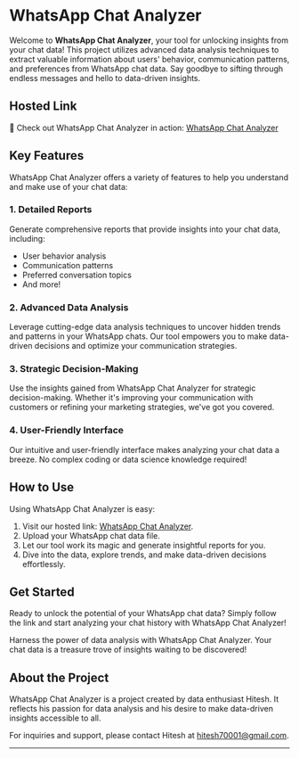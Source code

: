 # WhatsApp Chat Analyzer

Welcome to **WhatsApp Chat Analyzer**, your tool for unlocking insights from your chat data! This project utilizes advanced data analysis techniques to extract valuable information about users' behavior, communication patterns, and preferences from WhatsApp chat data. Say goodbye to sifting through endless messages and hello to data-driven insights.

## Hosted Link
🚀 Check out WhatsApp Chat Analyzer in action: [WhatsApp Chat Analyzer](https://thehtk-whatapp-chat-analyzer-app-guh01s.streamlit.app/)

## Key Features

WhatsApp Chat Analyzer offers a variety of features to help you understand and make use of your chat data:

### 1. Detailed Reports
Generate comprehensive reports that provide insights into your chat data, including:
- User behavior analysis
- Communication patterns
- Preferred conversation topics
- And more!

### 2. Advanced Data Analysis
Leverage cutting-edge data analysis techniques to uncover hidden trends and patterns in your WhatsApp chats. Our tool empowers you to make data-driven decisions and optimize your communication strategies.

### 3. Strategic Decision-Making
Use the insights gained from WhatsApp Chat Analyzer for strategic decision-making. Whether it's improving your communication with customers or refining your marketing strategies, we've got you covered.

### 4. User-Friendly Interface
Our intuitive and user-friendly interface makes analyzing your chat data a breeze. No complex coding or data science knowledge required!

## How to Use

Using WhatsApp Chat Analyzer is easy:

1. Visit our hosted link: [WhatsApp Chat Analyzer](https://thehtk-whatapp-chat-analyzer-app-guh01s.streamlit.app/).
2. Upload your WhatsApp chat data file.
3. Let our tool work its magic and generate insightful reports for you.
4. Dive into the data, explore trends, and make data-driven decisions effortlessly.

## Get Started

Ready to unlock the potential of your WhatsApp chat data? Simply follow the link and start analyzing your chat history with WhatsApp Chat Analyzer!

Harness the power of data analysis with WhatsApp Chat Analyzer. Your chat data is a treasure trove of insights waiting to be discovered!

## About the Project

WhatsApp Chat Analyzer is a project created by data enthusiast Hitesh. It reflects his passion for data analysis and his desire to make data-driven insights accessible to all.

For inquiries and support, please contact Hitesh at [hitesh70001@gmail.com](mailto:hitesh70001@gmail.com).

---
